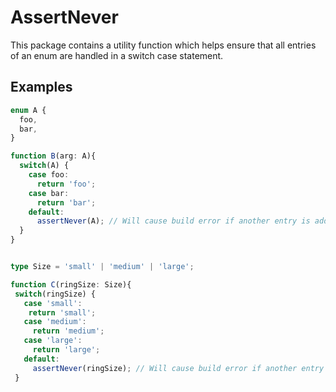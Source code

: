 # AssertNever

This package contains a utility function which helps ensure that all entries of an enum are handled in a switch case statement.

## Examples

```ts
enum A {
  foo,
  bar,
}

function B(arg: A){
  switch(A) {
    case foo:
      return 'foo';
    case bar:
      return 'bar';
    default:
      assertNever(A); // Will cause build error if another entry is added to A
  }
}


type Size = 'small' | 'medium' | 'large';

function C(ringSize: Size){
 switch(ringSize) {
   case 'small':
    return 'small';
   case 'medium':
     return 'medium';
   case 'large':
     return 'large';
   default:
     assertNever(ringSize); // Will cause build error if another entry is added to Size
 }
```

